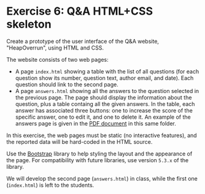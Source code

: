 # Exercise 6: Q&A HTML+CSS skeleton

Create a prototype of the user interface of the Q&A website, "HeapOverrun", using HTML and CSS.

The website consists of two web pages:

- A page `index.html` showing a table with the list of all questions (for each question show its number, question text, author email, and date). Each question should link to the second page.
- A page `answers.html` showing all the answers to the question selected in the previous page. The page should display the information about the question, plus a table containg all the given answers. In the table, each answer has associated three buttons: one to increase the score of the specific answer, one to edit it, and one to delete it. An example of the answers page is given in the [PDF document](./qa-webpage-mockup.pdf) in this same folder.

In this exercise, the web pages must be static (no interactive features), and the reported data will be hard-coded in the HTML source.

Use the [Bootstrap](https://getbootstrap.com/) library to help styling the layout and the appearance of the page. For compatibility with future libraries, use version `5.3.x` of the library.

We will develop the second page (`answers.html`) in class, while the first one (`index.html`) is left to the students.
